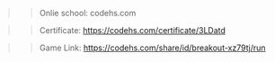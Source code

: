 >> Onlie school: codehs.com

>> Certificate: https://codehs.com/certificate/3LDatd

>> Game Link: https://codehs.com/share/id/breakout-xz79tj/run